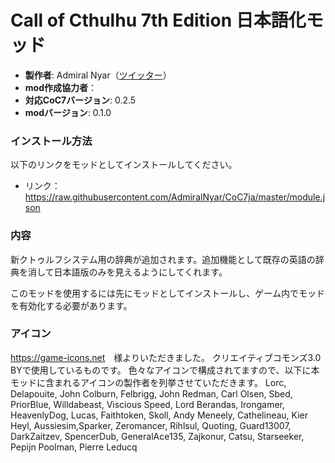 # Call of Cthulhu 7th Edition 日本語化モッド

* **製作者**: Admiral Nyar（[ツイッター](https://twitter.com/kruschtya)）
* **mod作成協力者**：
* **対応CoC7バージョン**: 0.2.5
* **modバージョン**: 0.1.0

### インストール方法

以下のリンクをモッドとしてインストールしてください。

* リンク： https://raw.githubusercontent.com/AdmiralNyar/CoC7ja/master/module.json

### 内容
新クトゥルフシステム用の辞典が追加されます。追加機能として既存の英語の辞典を消して日本語版のみを見えるようにしてくれます。

このモッドを使用するには先にモッドとしてインストールし、ゲーム内でモッドを有効化する必要があります。

### アイコン
<https://game-icons.net>　様よりいただきました。
クリエイティブコモンズ3.0 BYで使用しているものです。
色々なアイコンで構成されてますので、以下に本モッドに含まれるアイコンの製作者を列挙させていただきます。
Lorc, Delapouite, John Colburn, Felbrigg, John Redman, Carl Olsen, Sbed, PriorBlue, Willdabeast, Viscious Speed,
Lord Berandas, Irongamer, HeavenlyDog, Lucas, Faithtoken, Skoll, Andy Meneely, Cathelineau, Kier Heyl,
Aussiesim,Sparker, Zeromancer, Rihlsul, Quoting, Guard13007, DarkZaitzev, SpencerDub, GeneralAce135,
Zajkonur, Catsu, Starseeker, Pepijn Poolman, Pierre Leducq
